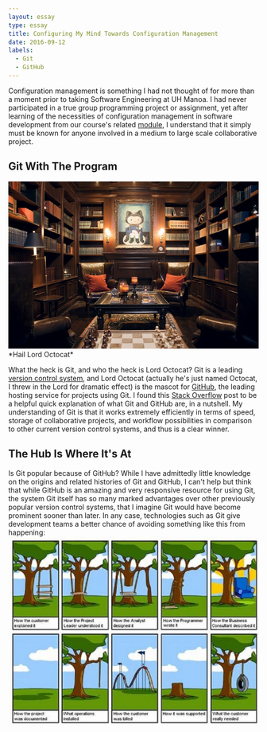 ```yaml
---
layout: essay
type: essay
title: Configuring My Mind Towards Configuration Management
date: 2016-09-12
labels:
  - Git
  - GitHub
---
```


Configuration management is something I had not thought of for more than a moment prior to taking Software Engineering at UH Manoa.  I had never participated in a true group programming project or assignment, yet after learning of the necessities of configuration management in software development from our course's related [module](http://courses.ics.hawaii.edu/ics314f16/modules/configuration-management/), I understand that it simply must be known for anyone involved in a medium to large scale collaborative project.

## Git With The Program

<img class="ui large right spaced image" src="../images/E17_githubOffice.jpg">
*Hail Lord Octocat*

What the heck is Git, and who the heck is Lord Octocat?  Git is a leading [version control system](https://git-scm.com/book/en/v2/Getting-Started-About-Version-Control), and Lord Octocat (actually he's just named Octocat, I threw in the Lord for dramatic effect) is the mascot for [GitHub](https://github.com/), the leading hosting service for projects using Git.  I found this [Stack Overflow](http://stackoverflow.com/questions/13321556/difference-between-git-and-github) post to be a helpful quick explanation of what Git and GitHub are, in a nutshell.  My understanding of Git is that it works extremely efficiently in terms of speed, storage of collaborative projects, and workflow possibilities in comparison to other current version control systems, and thus is a clear winner.

## The Hub Is Where It's At

Is Git popular because of GitHub?  While I have admittedly little knowledge on the origins and related histories of Git and GitHub, I can't help but think that while GitHub is an amazing and very responsive resource for using Git, the system Git itself has so many marked advantages over other previously popular version control systems, that I imagine Git would have become prominent sooner than later.  In any case, technologies such as Git give development teams a better chance of avoiding something like this from happening:
<img class="ui medium right spaced image" src="../images/E17_softwareEngineering.jpg">



